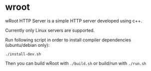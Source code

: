 # wroot
wRoot HTTP Server is a simple HTTP server developed using c++.

Currently only Linux servers are supported.

Run following script in order to install compiler dependencies (ubuntu/debian only):

```./install-dev.sh```

Then you can build wRoot with ```./build.sh``` or build/run with ```./run.sh```
